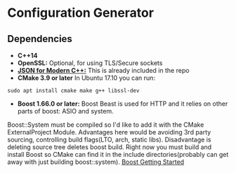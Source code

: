 Configuration Generator
=====


Dependencies
-------
* **C++14**
* **OpenSSL:** Optional, for using TLS/Secure sockets
* **[JSON for Modern C++:](https://github.com/nlohmann/json)** This is already included in the repo
* **CMake 3.9 or later**
In Ubuntu 17.10 you can run:
```
sudo apt install cmake make g++ libssl-dev
```


* **Boost 1.66.0 or later:** Boost Beast is used for HTTP and it relies on other parts of boost: ASIO and system. 

Boost::System must be compiled so I'd like to add it with the CMake ExternalProject Module. Advantages here would be avoiding 3rd party sourcing, controlling build flags(LTO, arch, static libs). Disadvantage is deleting source tree deletes boost build. Right now you must build and install Boost so CMake can find it in the include directories(probably can get away with just building boost::system). [Boost Getting Started](http://www.boost.org/doc/libs/1_66_0/more/getting_started/)



